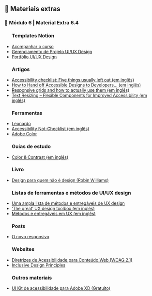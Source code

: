 <h2 dir="auto"> 🔗 Materiais extras </h2>

<h3 dir="auto"> 🔶 Módulo 6 | Material Extra 6.4 </h3>
<ul dir="auto">

<h3> Templates Notion </h3>
    <li><a href="https://www.notion.so/Bootcampinho-UI-UX-476028b04b214c419d23158f612d91af"> Acompanhar o curso </a></li>
    <li><a href="https://sheisacreative.notion.site/Nome-do-Projeto-Bootcampinho-UI-UX-29cc67452d274688b297ed51cb95ee04"> Gerenciamento de Projeto UI/UX Design </a></li>
    <li><a href="https://sheisacreative.notion.site/UI-UX-Designer-Bootcampinho-UI-UX-015ec666dd424e398492074e277b748e"> Portfólio UI/UX Design </a></li> 

<h3> Artigos </h3>
    <li><a href="https://uxdesign.cc/accessibility-checklist-five-things-usually-left-out-of-most-others-9d4c072a9542"> Accessibility checklist: Five things usually left out (em inglês) </a></li>
    <li><a href="https://lishadai.medium.com/how-to-hand-off-accessible-designs-to-developers-e10a0eeacaa6"> How to Hand off Accessible Designs to Developers… (em inglês) </a></li>
    <li><a href="https://uxdesign.cc/responsive-grids-and-how-to-actually-use-them-970de4c16e01"> Responsive grids and how to actually use them (em inglês) </a></li>
    <li><a href="https://medium.com/paypal-tech/text-resizing-flexible-components-for-improved-accessibility-e5bbf538fba6"> Text Resizing – Flexible Components for Improved Accessibility (em inglês) </a></li>

<h3> Ferramentas </h3>
    <li><a href="https://leonardocolor.io/#"> Leonardo </a></li>
    <li><a href="https://not-checklist.intopia.digital/"> Accessibility Not-Checklist (em inglês) </a></li>
    <li><a href="https://color.adobe.com/pt/create/color-contrast-analyzer"> Adobe Color </a></li>


<h3> Guias de estudo </h3>
    <li><a href="https://colorandcontrast.com/#/"> Color & Contrast (em inglês) </a></li>

<h3> Livro </h3>
    <li><a href="https://"> Design para quem não é design (Robin Williams) </a></li>

<h3> Listas de ferramentas e métodos de UI/UX design </h3>
  <li><a href="https://brasil.uxdesign.cc/uma-ampla-lista-de-m%C3%A9todos-e-entreg%C3%A1veis-de-ux-design-7b83a859d234"> Uma ampla lista de métodos e entregáveis de UX design</a></li>
  <li><a href="https://uxdesign.cc/the-great-ux-design-toolbox-fc0f28d7e976"> ‘The great’ UX design toolbox (em inglês)</a></li>
  <li><a href="https://miro.com/app/board/o9J_ktZHnRA=/"> Métodos e entregáveis em UX (em inglês) </a></li>

<h3> Posts </h3>
    <li><a href="https://www.instagram.com/p/CXzcCiMre4z/?utm_source=ig_embed&ig_rid=2a11248d-e202-4617-90c6-5de0dfbd6156"> O novo responsivo </a></li>

<h3> Websites </h3>
    <li><a href="https://www.w3c.br/traducoes/wcag/wcag21-pt-BR/"> Diretrizes de Acessibilidade para Conteúdo Web (WCAG 2.1) </a></li>
    <li><a href="https://inclusivedesignprinciples.org/"> Inclusive Design Principles </a></li>

<h3> Outros materiais </h3>
    <li><a href="https://maiane.com.br/ui-kit-de-acessibilidade/"> UI Kit de acessibilidade para Adobe XD (Gratuito) </a></li>



</ul>